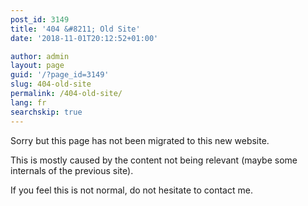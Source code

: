 ```yaml
---
post_id: 3149
title: '404 &#8211; Old Site'
date: '2018-11-01T20:12:52+01:00'

author: admin
layout: page
guid: '/?page_id=3149'
slug: 404-old-site
permalink: /404-old-site/
lang: fr
searchskip: true
---
```


Sorry but this page has not been migrated to this new website.

This is mostly caused by the content not being relevant (maybe some internals of the previous site).

If you feel this is not normal, do not hesitate to contact me.